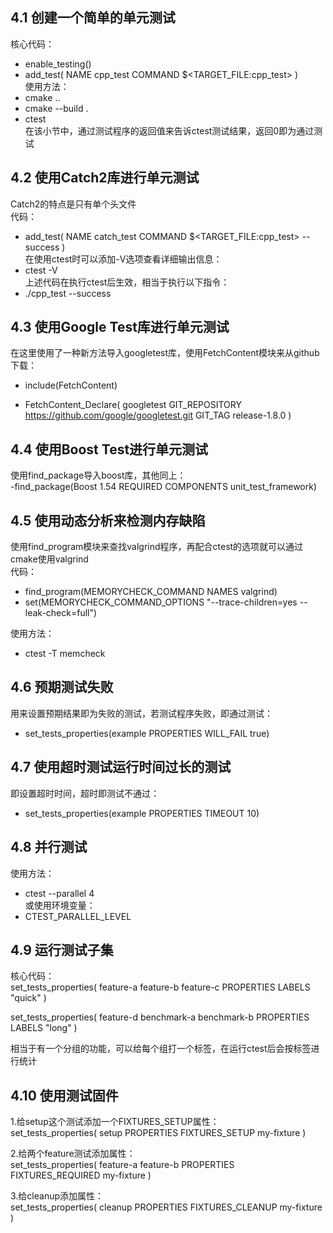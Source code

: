 ## 4.1 创建一个简单的单元测试
核心代码：  
- enable_testing()
- add_test(
NAME cpp_test
COMMAND \$<TARGET_FILE:cpp_test>
)  
使用方法：  
- cmake ..
- cmake --build .
- ctest  
在该小节中，通过测试程序的返回值来告诉ctest测试结果，返回0即为通过测试  
## 4.2 使用Catch2库进行单元测试  
Catch2的特点是只有单个头文件  
代码：  
- add_test(
  NAME catch_test
  COMMAND \$<TARGET_FILE:cpp_test> --success
  )  
在使用ctest时可以添加-V选项查看详细输出信息：  
- ctest -V  
上述代码在执行ctest后生效，相当于执行以下指令：  
- ./cpp_test --success  

## 4.3 使用Google Test库进行单元测试  
在这里使用了一种新方法导入googletest库，使用FetchContent模块来从github下载：  
- include(FetchContent)

- FetchContent_Declare(
    googletest
    GIT_REPOSITORY https://github.com/google/googletest.git
    GIT_TAG        release-1.8.0
  )  

## 4.4 使用Boost Test进行单元测试  
使用find_package导入boost库，其他同上：    
-find_package(Boost 1.54 REQUIRED COMPONENTS unit_test_framework)  

## 4.5 使用动态分析来检测内存缺陷  
使用find_program模块来查找valgrind程序，再配合ctest的选项就可以通过cmake使用valgrind  
代码：  
 - find_program(MEMORYCHECK_COMMAND NAMES valgrind)
 - set(MEMORYCHECK_COMMAND_OPTIONS "--trace-children=yes --leak-check=full")

 使用方法：  
 - ctest -T memcheck  

## 4.6 预期测试失败  
用来设置预期结果即为失败的测试，若测试程序失败，即通过测试：  
- set_tests_properties(example PROPERTIES WILL_FAIL true)  

## 4.7 使用超时测试运行时间过长的测试  
即设置超时时间，超时即测试不通过：  
 - set_tests_properties(example PROPERTIES TIMEOUT 10)

## 4.8 并行测试  
使用方法：  
- ctest --parallel 4  
或使用环境变量：  
- CTEST_PARALLEL_LEVEL  

## 4.9 运行测试子集  
核心代码：  
set_tests_properties(
  feature-a
  feature-b
  feature-c
  PROPERTIES
    LABELS "quick"
  )

set_tests_properties(
  feature-d
  benchmark-a
  benchmark-b
  PROPERTIES
    LABELS "long"
  )

相当于有一个分组的功能，可以给每个组打一个标签，在运行ctest后会按标签进行统计  

## 4.10 使用测试固件  
1.给setup这个测试添加一个FIXTURES_SETUP属性：  
set_tests_properties(
  setup
  PROPERTIES
    FIXTURES_SETUP my-fixture
  )  

2.给两个feature测试添加属性：  
set_tests_properties(
  feature-a
  feature-b
  PROPERTIES
    FIXTURES_REQUIRED my-fixture
  )  

3.给cleanup添加属性：  
set_tests_properties(
  cleanup
  PROPERTIES
    FIXTURES_CLEANUP my-fixture
  )  